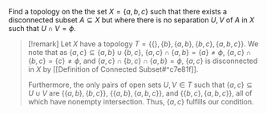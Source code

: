 Find a topology on the the set $X = \{a, b, c\}$ such that there exists a disconnected subset $A \subseteq X$ but where there is no separation $U, V$ of $A$ in $X$ such that $U \cap V = \phi$.

>[!remark]
>Let $X$ have a topology $T = \{\{\},\{b\},\{a,b\},\{b,c\},\{a,b,c\}\}$. We note that as $\{a,c\} \subseteq \{a,b\} \cup \{b,c\}$, $\{a,c\} \cap \{a,b\} = \{a\} \neq \phi$, $\{a,c\} \cap \{b,c\} = \{c\} \neq \phi$, and $\{a,c\} \cap \{b,c\} \cap \{a,b\} = \phi$, $\{a,c\}$ is disconnected in $X$ by [[Definition of Connected Subset#^c7e81f]].
>
>Furthermore, the only pairs of open sets $U,V \in T$ such that $\{a,c\} \subseteq U \cup V$ are $\{\{a,b\},\{b,c\}\}$, $\{\{a,b\},\{a,b,c\}\}$, and $\{\{b,c\},\{a,b,c\}\}$, all of which have nonempty intersection. Thus, $\{a,c\}$ fulfills our condition.

